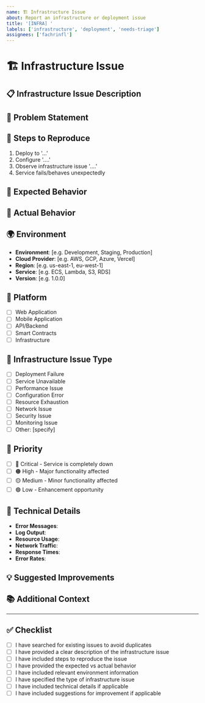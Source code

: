 ```yaml
---
name: 🏗️ Infrastructure Issue
about: Report an infrastructure or deployment issue
title: '[INFRA] '
labels: ['infrastructure', 'deployment', 'needs-triage']
assignees: ['fachrinfl']
---
```


# 🏗️ Infrastructure Issue

## 📋 **Infrastructure Issue Description**

<!-- A clear and concise description of the infrastructure issue -->

## 🎯 **Problem Statement**

<!-- Describe the infrastructure problem you're experiencing -->

## 🔄 **Steps to Reproduce**

<!-- Steps to reproduce the infrastructure issue -->

1. Deploy to '...'
2. Configure '....'
3. Observe infrastructure issue '....'
4. Service fails/behaves unexpectedly

## 🎯 **Expected Behavior**

<!-- What should the infrastructure do -->

## 📱 **Actual Behavior**

<!-- What the infrastructure actually does -->

## 🌍 **Environment**

<!-- Please complete the following information -->

- **Environment**: [e.g. Development, Staging, Production]
- **Cloud Provider**: [e.g. AWS, GCP, Azure, Vercel]
- **Region**: [e.g. us-east-1, eu-west-1]
- **Service**: [e.g. ECS, Lambda, S3, RDS]
- **Version**: [e.g. 1.0.0]

## 📱 **Platform**

<!-- Check all that apply -->

- [ ] Web Application
- [ ] Mobile Application
- [ ] API/Backend
- [ ] Smart Contracts
- [ ] Infrastructure

## 🎯 **Infrastructure Issue Type**

<!-- Check all that apply -->

- [ ] Deployment Failure
- [ ] Service Unavailable
- [ ] Performance Issue
- [ ] Configuration Error
- [ ] Resource Exhaustion
- [ ] Network Issue
- [ ] Security Issue
- [ ] Monitoring Issue
- [ ] Other: [specify]

## 🎯 **Priority**

<!-- Check the appropriate priority level -->

- [ ] 🔴 Critical - Service is completely down
- [ ] 🟠 High - Major functionality affected
- [ ] 🟡 Medium - Minor functionality affected
- [ ] 🟢 Low - Enhancement opportunity

## 🔧 **Technical Details**

<!-- If applicable, provide technical details -->

- **Error Messages**:
- **Log Output**:
- **Resource Usage**:
- **Network Traffic**:
- **Response Times**:
- **Error Rates**:

## 💡 **Suggested Improvements**

<!-- If you have suggestions for improving the infrastructure -->

## 📚 **Additional Context**

<!-- Add any other context about the infrastructure issue here -->

---

## ✅ **Checklist**

<!-- Check all that apply -->

- [ ] I have searched for existing issues to avoid duplicates
- [ ] I have provided a clear description of the infrastructure issue
- [ ] I have included steps to reproduce the issue
- [ ] I have provided the expected vs actual behavior
- [ ] I have included relevant environment information
- [ ] I have specified the type of infrastructure issue
- [ ] I have included technical details if applicable
- [ ] I have included suggestions for improvement if applicable
